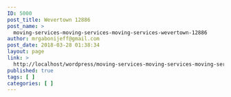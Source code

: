 ```yaml
---
ID: 5000
post_title: Wevertown 12886
post_name: >
  moving-services-moving-services-moving-services-wevertown-12886
author: mrgabonijeff@gmail.com
post_date: 2018-03-28 01:38:34
layout: page
link: >
  http://localhost/wordpress/moving-services-moving-services-moving-services-wevertown-12886/
published: true
tags: [ ]
categories: [ ]
---
```

